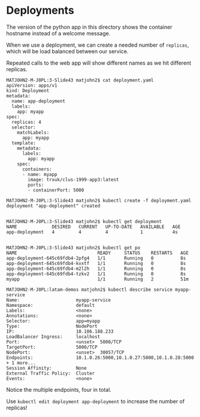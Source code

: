 # Deployments

The version of the python app in this directory shows the container hostname instead of a welcome message.

When we use a deployment, we can create a needed number of `replicas`, which will be load balanced between our service.

Repeated calls to the web app will show different names as we hit different replicas.

```
MATJOHN2-M-J0PL:3-Slide43 matjohn2$ cat deployment.yaml
apiVersion: apps/v1
kind: Deployment
metadata:
  name: app-deployment
  labels:
    app: myapp
spec:
  replicas: 4
  selector:
    matchLabels:
      app: myapp
  template:
    metadata:
      labels:
        app: myapp
    spec:
      containers:
      - name: myapp
        image: trxuk/clus-1999-app3:latest
        ports:
        - containerPort: 5000
```

```
MATJOHN2-M-J0PL:3-Slide43 matjohn2$ kubectl create -f deployment.yaml
deployment "app-deployment" created


MATJOHN2-M-J0PL:3-Slide43 matjohn2$ kubectl get deployment
NAME             DESIRED   CURRENT   UP-TO-DATE   AVAILABLE   AGE
app-deployment   4         4         4            1           4s


MATJOHN2-M-J0PL:3-Slide43 matjohn2$ kubectl get po
NAME                              READY     STATUS    RESTARTS   AGE
app-deployment-645c69fdb4-2pfg4   1/1       Running   0          8s
app-deployment-645c69fdb4-kvxtf   1/1       Running   0          8s
app-deployment-645c69fdb4-m2l2h   1/1       Running   0          8s
app-deployment-645c69fdb4-tzkv2   1/1       Running   0          8s
myapp                             1/1       Running   2          51m
```

```
MATJOHN2-M-J0PL:latam-demos matjohn2$ kubectl describe service myapp-service
Name:                     myapp-service
Namespace:                default
Labels:                   <none>
Annotations:              <none>
Selector:                 app=myapp
Type:                     NodePort
IP:                       10.106.188.233
LoadBalancer Ingress:     localhost
Port:                     <unset>  5000/TCP
TargetPort:               5000/TCP
NodePort:                 <unset>  30057/TCP
Endpoints:                10.1.0.26:5000,10.1.0.27:5000,10.1.0.28:5000 + 1 more...
Session Affinity:         None
External Traffic Policy:  Cluster
Events:                   <none>
```

Notice the multiple endpoints, four in total.

Use `kubectl edit deployment app-deployment` to increase the number of replicas!
